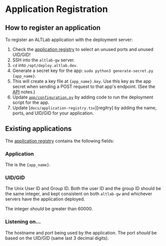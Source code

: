# Application Registration

## How to register an application

To register an ALTLab application with the deployment server:

1. Check the [application registry][registry] to select an unused ports and unused UID/GID!
1. SSH into the `altlab-gw` server.
1. `cd` into `/opt/deploy.altlab.dev`.
1. Generate a secret key for the app: `sudo python3 generate-secret.py {app_name}`.
1. This will create a key file at `{app_name}.key`. Use this key as the app secret when sending a POST request to that app's endpoint. (See the [API][] notes.)
1. Update [`app/configuration.py`][config] by adding code to run the deployment script for the app.
1. Update [`docs/application-registry.tsv`][regitry] by adding the name, ports, and UID/GID for your application.

[config]: ../app/configuration.py
[registry]: ./application-registry.tsv
[API]: ./API.md

## Existing applications

The [application registry][registry] contains the following fields:

### Application

The is the `{app_name}`.

### UID/GID

The Unix User ID and Group ID. Both the user ID and the group ID should
be the same integer, and kept consistent on both `altlab-gw` and
whichever servers have the application deployed.

The integer _should_ be greater than 60000.

### Listening on...

The hostname and port being used by the application. The port _should_
be based on the UID/GID (same last 3 decimal digits).
